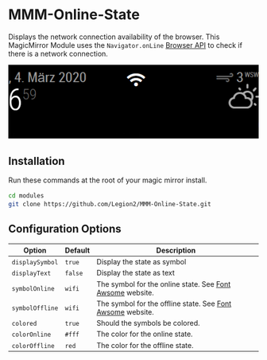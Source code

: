 # MMM-Online-State
Displays the network connection availability of the browser.
This MagicMirror Module uses the `Navigator.onLine` [Browser API](https://whatwebcando.today/online-state.html) to check if there is a network connection.

![Screenshot of online state](online_state_screenshot.png)

## Installation
Run these commands at the root of your magic mirror install.

```sh
cd modules
git clone https://github.com/Legion2/MMM-Online-State.git
```
## Configuration Options
| **Option**      | **Default** | **Description**                                                                            |
|-----------------|-------------|--------------------------------------------------------------------------------------------|
| `displaySymbol` | `true`      | Display the state as symbol                                                                |
| `displayText`   | `false`     | Display the state as text                                                                  |
| `symbolOnline`  | `wifi`      | The symbol for the online state. See [Font Awsome](http://fontawesome.io/icons/) website.  |
| `symbolOffline` | `wifi`      | The symbol for the offline state. See [Font Awsome](http://fontawesome.io/icons/) website. |
| `colored`       | `true`      | Should the symbols be colored.                                                             |
| `colorOnline`   | `#fff`      | The color for the online state.                                                            |
| `colorOffline`  | `red`       | The color for the offline state.                                                           |
